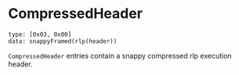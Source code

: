 # CompressedHeader

```
type: [0x03, 0x00]
data: snappyFramed(rlp(header))
```

`CompressedHeader` entries contain a snappy compressed rlp execution header.
